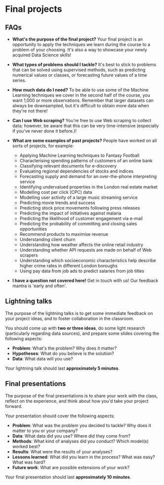 # Final projects

## FAQs

* **What's the purpose of the final project?**
  Your final project is an opportunity to apply the techniques we learn during the course to a problem of your choosing. It's also a way to showcase your newly acquired Data Science skills!

* **What types of problems should I tackle?**
  It's best to stick to problems that can be solved using supervised methods, such as predicting numerical values or classes, or forecasting future values of a time series.

* **How much data do I need?**
  To be able to use some of the Machine Learning techniques we cover in the second half of the course, you want 1,000 or more observations. Remember that larger datasets can always be downsampled, but it's difficult to obtain more data when they're not there!

* **Can I use Web scraping?**
  You're free to use Web scraping to collect data; however, be aware that this can be very time-intensive (especially if you've never done it before.)!

* **What are some examples of past projects?**
  People have worked on all sorts of projects, for example:
  * Applying Machine Learning techniques to Fantasy Football
  * Characterising spending patterns of customers of an online bank
  * Classifying relevant documents for e-discovery
  * Evaluating regional dependencies of stocks and indices
  * Forecasting supply and demand for an over-the-phone interpreting service
  * Identifying undervalued properties in the London real estate market
  * Modelling cost per click (CPC) data
  * Modelling user activity of a large music streaming service
  * Predicting movie trends and success
  * Predicting stock price movements following press releases
  * Predicting the impact of initiatives against malaria
  * Predicting the likelihood of customer engagement via e-mail
  * Predicting the probability of committing and closing sales opportunities
  * Recommend products to maximise revenue
  * Understanding client churn
  * Understanding how weather affects the online retail industry
  * Understanding whether API requests are made on behalf of Web scrapers
  * Understanding which socioeconomic characteristics help describe higher crime rates in different London boroughs
  * Using pay data from job ads to predict salaries from job titles

* **I have a question not covered here!**
  Get in touch with us! Our feedback mantra is 'early and often'.

## Lightning talks

The purpose of the lightning talks is to get some immediate feedback on your project ideas, and to foster collaboration in the classroom.

You should come up with **two or three ideas**, do some light research (particularly regarding data sources), and prepare some slides covering the following aspects:
* **Problem**: What's the problem? Why does it matter?
* **Hypotheses**: What do you believe is the solution?
* **Data**: What data will you use?

Your lightning talk should last **approximately 5 minutes**.

## Final presentations

The purpose of the final presentations is to share your work with the class, reflect on the experience, and think about how you'd take your project forward.

Your presentation should cover the following aspects:
* **Problem**: What was the problem you decided to tackle? Why does it matter to you or your company?
* **Data**: What data did you use? Where did they come from?
* **Methods**: What kind of analyses did you conduct? Which model(s) worked best?
* **Results**: What were the results of your analyses?
* **Lessons learned**: What did you learn in the process? What was easy? What was hard?
* **Future work**: What are possible extensions of your work?

Your final presentation should last **approximately 10 minutes**.

